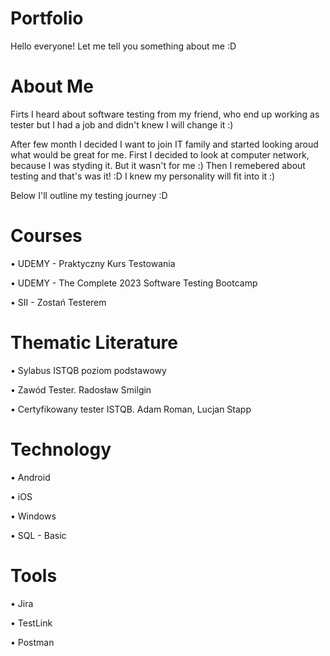 # Portfolio
Hello everyone! Let me tell you something about me :D
# About Me
Firts I heard about software testing from my friend, who end up working as tester but I had a job and didn't knew I will change it :)

After few month I decided I want to join IT family and started looking aroud what would be great for me.
First I decided to look at computer network, because I was styding it. But it wasn't for me :)
Then I remebered about testing and that's was it! :D
I knew my personality will fit into it :)

Below I'll outline my testing journey :D
# Courses
• UDEMY - Praktyczny Kurs Testowania

• UDEMY - The Complete 2023 Software Testing Bootcamp

• SII - Zostań Testerem
# Thematic Literature
• Sylabus ISTQB poziom podstawowy

• Zawód Tester. Radosław Smilgin

• Certyfikowany tester ISTQB. Adam Roman, Lucjan Stapp
# Technology
• Android

• iOS

• Windows

• SQL - Basic
# Tools
• Jira

• TestLink

• Postman

